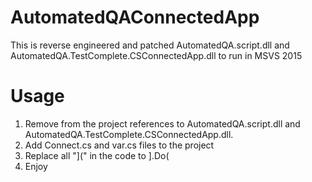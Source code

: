 # AutomatedQAConnectedApp
This is reverse engineered and patched AutomatedQA.script.dll and AutomatedQA.TestComplete.CSConnectedApp.dll to run in MSVS 2015

# Usage

1. Remove from the project references to AutomatedQA.script.dll and AutomatedQA.TestComplete.CSConnectedApp.dll.
2. Add Connect.cs and var.cs files to the project
3. Replace all "](" in the code to ].Do(
4. Enjoy




